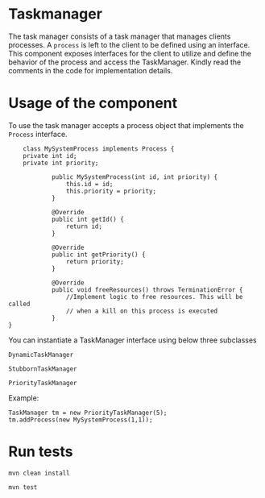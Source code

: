 # Taskmanager

The task manager consists of a task manager that manages clients processes.
A ``process`` is left to the client to be defined using an interface. This component exposes interfaces for the client to utilize and define the behavior of the process and access the TaskManager.
Kindly read the comments in the code for implementation details.


# Usage of the component

To use the task manager accepts a process object that implements the ``Process`` interface.

        class MySystemProcess implements Process {
        private int id;
        private int priority;

                public MySystemProcess(int id, int priority) {
                    this.id = id;
                    this.priority = priority;
                }

                @Override
                public int getId() {
                    return id;
                }

                @Override
                public int getPriority() {
                    return priority;
                }

                @Override
                public void freeResources() throws TerminationError {
                    //Implement logic to free resources. This will be called 
                    // when a kill on this process is executed
                }
    }


You can instantiate a TaskManager interface using below three subclasses

``DynamicTaskManager``

``StubbornTaskManager``

``PriorityTaskManager``

Example:


    TaskManager tm = new PriorityTaskManager(5);
    tm.addProcess(new MySystemProcess(1,1));


# Run tests

 ``mvn clean install``
 
 ``mvn test`` 
